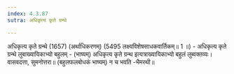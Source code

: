 ```yaml
---
index: 4.3.87
sutra: अधिकृत्य कृते ग्रन्थे

---
```

 अधिकृत्य कृते ग्रन्थे (1657) (अर्थाधिकरणम्) (5495 लक्ष्यविशेषसाधकवार्तिकम्॥ 1 ॥) - अधिकृत्य कृते ग्रन्थे लुबाख्यायिकाभ्यो बहुलम् - (भाष्यम्) अधिकृत्य कृते ग्रन्थ इत्यत्राख्यायिकाभ्यो बहुलं लुब्वक्तव्यः। वासवदत्ता, सुमनोत्तरा॥ (बहुलफलबोधकं भाष्यम्) न च भवति -भैमरथी॥ 